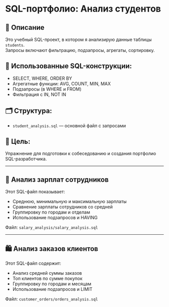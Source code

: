 # SQL-портфолио: Анализ студентов

## 📌 Описание
Это учебный SQL-проект, в котором я анализирую данные таблицы `students`.  
Запросы включают фильтрацию, подзапросы, агрегаты, сортировку.

## 🧠 Использованные SQL-конструкции:
- SELECT, WHERE, ORDER BY
- Агрегатные функции: AVG, COUNT, MIN, MAX
- Подзапросы (в WHERE и FROM)
- Фильтрация с IN, NOT IN

## 🗂 Структура:
- `student_analysis.sql` — основной файл с запросами

## 🚀 Цель:
Упражнение для подготовки к собеседованию и создания портфолио SQL-разработчика.

---
## 💼 Анализ зарплат сотрудников

Этот SQL-файл показывает:
- Среднюю, минимальную и максимальную зарплаты
- Сравнение зарплаты сотрудников со средней
- Группировку по городам и отделам
- Использование подзапросов и HAVING

Файл: `salary_analysis/salary_analysis.sql`

---
## 🛍 Анализ заказов клиентов

Этот SQL-файл содержит:
- Анализ средней суммы заказов
- Топ клиентов по сумме покупок
- Группировку по городам и месяцам
- Использование подзапросов и LIMIT

Файл: `customer_orders/orders_analysis.sql`
